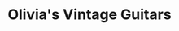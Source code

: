 ---
title: "Olivia's Vintage Guitars"
url: /carbondale/olivias-vintage-guitars/
shop: musical instrument
---
